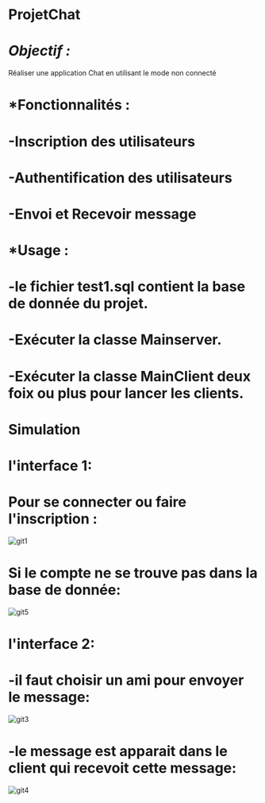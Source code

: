 # ProjetChat
# *****Objectif :***** 
Réaliser une application Chat en utilisant le mode non connecté 
# *****Fonctionnalités :****
# -Inscription des utilisateurs
# -Authentification des utilisateurs
# -Envoi et Recevoir message
# *****Usage :****
# -le fichier test1.sql contient la base de donnée du projet.
# -Exécuter la classe Mainserver.
# -Exécuter la classe MainClient deux foix ou plus pour lancer les clients.
# ****Simulation****
# **l'interface 1:**
  
# Pour se connecter ou faire l'inscription :

![git1](https://user-images.githubusercontent.com/108548578/212135762-a645ca54-cf69-4a4d-812d-c3b3c43f0998.PNG)
# Si le compte ne se trouve pas dans la base de donnée:
![git5](https://user-images.githubusercontent.com/108548578/212140458-257254ba-d678-40a5-a29e-0d62cb1bfc99.PNG)


# **l'interface 2:**

# -il faut choisir un ami pour envoyer le message:

![git3](https://user-images.githubusercontent.com/108548578/212137487-0d02c6cd-8a22-4f80-9699-6419362c627d.PNG)

# -le message est apparait dans le client qui recevoit cette message:

![git4](https://user-images.githubusercontent.com/108548578/212138060-94b2e8ba-b17e-43db-97da-88d1aa145585.PNG)


 
